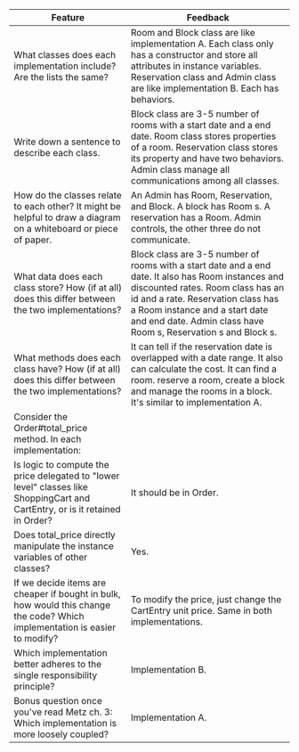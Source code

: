 Feature | Feedback
---     | ---
What classes does each implementation include? Are the lists the same?  | Room and Block class are like implementation A. Each class only has a constructor and store all attributes in instance variables. Reservation class and Admin class are like implementation B. Each has behaviors.
Write down a sentence to describe each class.  |  Block class are 3-5 number of rooms with a start date and a end date. Room class stores properties of a room. Reservation class stores its property and have two behaviors.  Admin class manage all communications among all classes.
How do the classes relate to each other? It might be helpful to draw a diagram on a whiteboard or piece of paper.  | An Admin has Room, Reservation, and Block. A block has Room s. A reservation has a Room. Admin controls, the other three do not communicate.
What data does each class store? How (if at all) does this differ between the two implementations?  |  Block class are 3-5 number of rooms with a start date and a end date. It also has Room instances and discounted rates. Room class has an id and a rate. Reservation class has a Room instance and a start date and end date. Admin class have Room s, Reservation s and Block s.
What methods does each class have? How (if at all) does this differ between the two implementations?  | It can tell if the reservation date is overlapped with a date range. It also can calculate the cost. It can find a room. reserve a room, create a block and manage the rooms in a block. It's similar to implementation A.
Consider the Order#total_price method. In each implementation:  |
Is logic to compute the price delegated to "lower level" classes like ShoppingCart and CartEntry, or is it retained in Order?  | It should be in Order.
Does total_price directly manipulate the instance variables of other classes?  | Yes.
If we decide items are cheaper if bought in bulk, how would this change the code? Which implementation is easier to modify?  | To modify the price, just change the CartEntry unit price. Same in both implementations.
Which implementation better adheres to the single responsibility principle?  |  Implementation B.
Bonus question once you've read Metz ch. 3: Which implementation is more loosely coupled?  | Implementation A.
